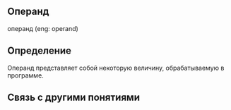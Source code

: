 ## Операнд
операнд (eng: operand) 

## Определение
Операнд представляет собой некоторую величину, обрабатываемую в программе.

## Связь с другими понятиями


